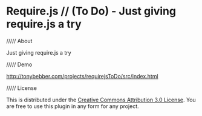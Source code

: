 Require.js // (To Do) - Just giving require.js a try
==================================================

///// About

Just giving require.js a try

///// Demo

http://tonybebber.com/projects/requirejsToDo/src/index.html

///// License

This is distributed under the [Creative Commons Attribution 3.0 License](http://creativecommons.org/licenses/by/3.0/). You are free to use this plugin in any form for any project.